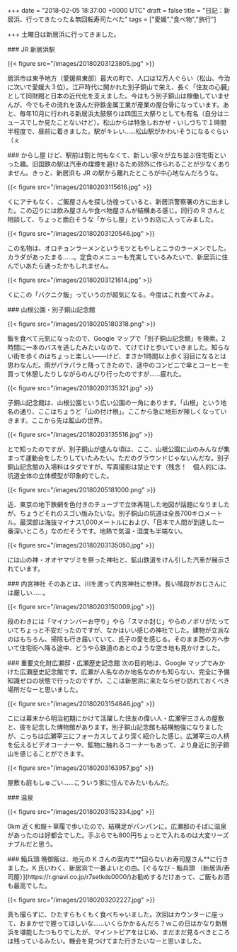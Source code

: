 
+++
date = "2018-02-05 18:37:00 +0000 UTC"
draft = false
title = "日記：新居浜、行ってきたった＆無回転寿司たべた"
tags = ["愛媛","食べ物","旅行"]

+++
土曜日は新居浜に行ってきました。

<div class="section">
    ### JR 新居浜駅
    

{{< figure src="/images/20180203123805.jpg"  >}}

居浜市は東予地方（愛媛県東部）最大の町で、人口は12万人ぐらい（松山、今治に次いで愛媛大３位）。江戸時代に開かれた別子銅山で栄え、長く「住友の心臓」として同財閥と日本の近代化を支えました。今はもう別子銅山は稼働していませんが、今でもその流れを汲んだ非鉄金属工業が産業の屋台骨になっています。あと、毎年10月に行われる新居浜太鼓祭りは四国三大祭りとしても有名（自分はニュースでしか見たことないけど）。松山からは特急しおかぜ・いしづちで１時間半程度で、昼前に着きました。駅がキレい……松山駅がかわいそうになるぐらい（ぇ

</div>
<div class="section">
    ### からし屋
    けど、駅前は割と何もなくて、新しい家々が立ち並ぶ住宅街といった趣。旧国鉄の駅は汽車の煤煙を避けるため郊外に作られることが少なくありません。きっと、新居浜も JR の駅から離れたところが中心地なんだろうな。

{{< figure src="/images/20180203115616.jpg"  >}}

くにアテもなく、ご飯屋さんを探し彷徨っていると、新居浜警察署の方に出ました。この辺りには飲み屋さんや食べ物屋さんが結構ある感じ。同行の R さんと相談して、ちょっと面白そうな「からし屋」というお店に入ってみました。

{{< figure src="/images/20180203120546.jpg"  >}}

この名物は、オロチョンラーメンというモツともやしとニラのラーメンでした。カラダがあったまる……。定食のメニューも充実しているみたいで、新居浜に住んでいあたら通ったかもしれません。

{{< figure src="/images/20180203121814.jpg"  >}}

くにこの「バクニク飯」っていうのが超気になる。今度はこれ食べてみよ。

</div>
<div class="section">
    ### 山根公園・別子銅山記念館
    

{{< figure src="/images/20180205180318.png"  >}}

飯を食べて元気になったので、Google マップで「別子銅山記念館」を検索。2時間に一本のバスを逃したみたいなので、てけてけと歩いていきました。知らない街を歩くのはちょっと楽しい――けど、まさか1時間以上歩く羽目になるとは思わなんだ。雨がパラパラと降ってきたので、途中のコンビニで傘とコーヒーを買って休憩したりしながらのんびり行ったのですが……疲れた。

{{< figure src="/images/20180203135321.jpg"  >}}

子銅山記念館は、山根公園という広い公園の一角にあります。「山根」という地名の通り、ここはちょうど「山の付け根」。ここから急に地形が険しくなっていきます。ここから先は鉱山の世界。

{{< figure src="/images/20180203135516.jpg"  >}}

とで知ったのですが、別子銅山が盛んな頃は、ここ、山根公園に山のみんなが集まって運動会をしたりしていたみたい。ただのグラウンドじゃないんだな。別子銅山記念館の入場料はタダですが、写真撮影は禁止です（残念！　個人的には、坑道全体の立体模型が印象的でした。

{{< figure src="/images/20180205181000.png"  >}}

近、東京の地下鉄網を色付きのチューブで立体再現した地図が話題になりましたが、ちょうどそれのスゴい版みたいな。別子銅山の坑道は全長700キロメートル。最深部は海抜マイナス1,000メートルにおよび、「日本で人間が到達した一番深いところ」なのだそうです。地熱で気温・湿度も半端ない。

{{< figure src="/images/20180203135050.jpg"  >}}

には山の神・オオヤマヅミを祭った神社と、鉱山鉄道をけん引した汽車が展示されています。

</div>
<div class="section">
    ### 内宮神社
    そのあとは、川を渡って内宮神社に参拝。長い階段がおじさんには厳しい……。

{{< figure src="/images/20180203150009.jpg"  >}}

段のわきには「マイナンバーお守り」やら「スマホ封じ」やらのノボリがたっていてちょっと不安だったのですが、なかはいい感じの神社でした。建物が立派なのはもちろん、掃除も行き届いていて、氏子の愛を感じる。そのまま西の方へ歩いて住宅街へ降る途中、どうやら鉄道のあとのような空き地も見かけました。

</div>
<div class="section">
    ### 重要文化財広瀬邸・広瀬歴史記念館
    次の目的地は、Google マップでみかけた広瀬歴史記念館です。広瀬が人名なのか地名なのかも知らない、完全に予備知識ゼロの状態で行ったのですが、ここは新居浜に来たならぜひ訪れておくべき場所だなーと思いました。

{{< figure src="/images/20180203154846.jpg"  >}}

こには幕末から明治初期にかけて活躍した住友の偉い人・広瀬宰三さんの屋敷と、彼を記念した博物館があります。別子銅山記念館も結構勉強になりましたが、こっちは広瀬宰三にフォーカスしてより深く紹介した感じ。広瀬宰三の人柄を伝えるビデオコーナーや、鉱物に触れるコーナーもあって、より身近に別子銅山を感じることができます。

{{< figure src="/images/20180203163957.jpg"  >}}

屋敷も庭もしゅごい……こういう家に住んでみたいもんだ。

</div>
<div class="section">
    ### 温泉
    

{{< figure src="/images/20180203152334.jpg"  >}}

0km 近く和服＋草履で歩いたので、結構足がパンパンに。広瀬邸のそばに温泉があったのは好都合でした。手ぶらでも800円ちょっとで入れるのは大変リーズナブルだと思う。

</div>
<div class="section">
    ### 鮨兵頭
    晩御飯は、地元の K さんの案内で**回らないお寿司屋さん**に行きました。K 氏いわく、新居浜で一番よいとの由。[ぐるなび - 鮨兵頭 （新居浜/寿司屋）](https://r.gnavi.co.jp/r7setkds0000/)お勧めするだけあって、ご飯もお酒も最高でした。

{{< figure src="/images/20180203202227.jpg"  >}}

真も撮らずに、ひたすらもくもく食べちゃいました。次回はカウンターに座って、おまかせで握ってほしいな……いくらかかるんだろ？ｗこの日はかなり新居浜を堪能したつもりでしたが、マイントピアをはじめ、まだまだ見るべきところは残っているみたい。機会を見つけてまた行きたいなーと思いました。

</div>

